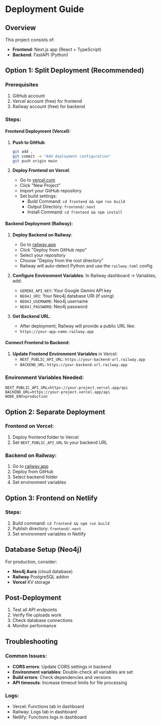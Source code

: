 # Deployment Guide

## Overview
This project consists of:
- **Frontend**: Next.js app (React + TypeScript)
- **Backend**: FastAPI (Python)

## Option 1: Split Deployment (Recommended)

### Prerequisites
1. GitHub account
2. Vercel account (free) for frontend
3. Railway account (free) for backend

### Steps:

#### **Frontend Deployment (Vercel):**

1. **Push to GitHub**:
   ```bash
   git add .
   git commit -m "Add deployment configuration"
   git push origin main
   ```

2. **Deploy Frontend on Vercel**:
   - Go to [vercel.com](https://vercel.com)
   - Click "New Project"
   - Import your GitHub repository
   - Set build settings:
     - Build Command: `cd frontend && npm run build`
     - Output Directory: `frontend/.next`
     - Install Command: `cd frontend && npm install`

#### **Backend Deployment (Railway):**

1. **Deploy Backend on Railway**:
   - Go to [railway.app](https://railway.app)
   - Click "Deploy from GitHub repo"
   - Select your repository
   - Choose "Deploy from the root directory"
   - Railway will auto-detect Python and use the `railway.toml` config

2. **Configure Environment Variables**:
   In Railway dashboard → Variables, add:
   - `GEMINI_API_KEY`: Your Google Gemini API key
   - `NEO4J_URI`: Your Neo4j database URI (if using)
   - `NEO4J_USERNAME`: Neo4j username
   - `NEO4J_PASSWORD`: Neo4j password

3. **Get Backend URL**:
   - After deployment, Railway will provide a public URL like:
   - `https://your-app-name.railway.app`

#### **Connect Frontend to Backend:**

1. **Update Frontend Environment Variables** in Vercel:
   - `NEXT_PUBLIC_API_URL`: `https://your-backend-url.railway.app`
   - `BACKEND_URL`: `https://your-backend-url.railway.app`

### Environment Variables Needed:
```env
NEXT_PUBLIC_API_URL=https://your-project.vercel.app/api
BACKEND_URL=https://your-project.vercel.app/api
NODE_ENV=production
```

## Option 2: Separate Deployment

### Frontend on Vercel:
1. Deploy frontend folder to Vercel
2. Set `NEXT_PUBLIC_API_URL` to your backend URL

### Backend on Railway:
1. Go to [railway.app](https://railway.app)
2. Deploy from GitHub
3. Select backend folder
4. Set environment variables

## Option 3: Frontend on Netlify

### Steps:
1. Build command: `cd frontend && npm run build`
2. Publish directory: `frontend/.next`
3. Set environment variables in Netlify

## Database Setup (Neo4j)

For production, consider:
- **Neo4j Aura** (cloud database)
- **Railway** PostgreSQL addon
- **Vercel** KV storage

## Post-Deployment

1. Test all API endpoints
2. Verify file uploads work
3. Check database connections
4. Monitor performance

## Troubleshooting

### Common Issues:
- **CORS errors**: Update CORS settings in backend
- **Environment variables**: Double-check all variables are set
- **Build errors**: Check dependencies and versions
- **API timeouts**: Increase timeout limits for file processing

### Logs:
- Vercel: Functions tab in dashboard
- Railway: Logs tab in dashboard
- Netlify: Functions logs in dashboard 